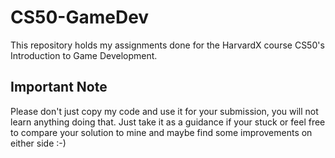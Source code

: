 # CS50-GameDev
This repository holds my assignments done for the HarvardX course CS50's Introduction to Game Development.

## Important Note
Please don't just copy my code and use it for your submission, you will not learn anything doing that. Just take it as a guidance if your stuck or feel free to compare your solution to mine and maybe find some improvements on either side :-)
